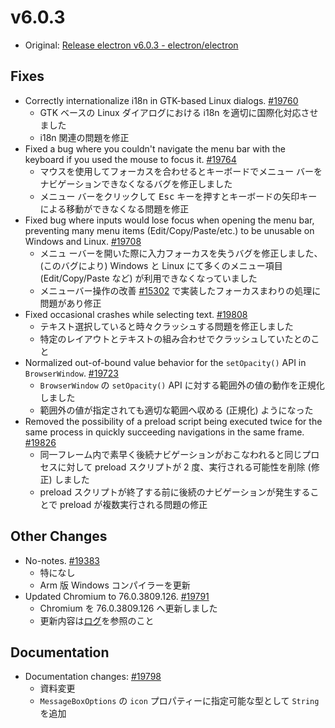 # v6.0.3

- Original: [Release electron v6.0.3 - electron/electron](https://github.com/electron/electron/releases/tag/v6.0.3)

## Fixes

- Correctly internationalize i18n in GTK-based Linux dialogs. [#19760](https://github.com/electron/electron/pull/19760)
  - GTK ベースの Linux ダイアログにおける i18n を適切に国際化対応させました
  - i18n 関連の問題を修正
- Fixed a bug where you couldn't navigate the menu bar with the keyboard if you used the mouse to focus it. [#19764](https://github.com/electron/electron/pull/19764)
  - マウスを使用してフォーカスを合わせるとキーボードでメニュー バーをナビゲーションできなくなるバグを修正しました
  - メニュー バーをクリックして <kbd>Esc</kbd> キーを押すとキーボードの矢印キーによる移動ができなくなる問題を修正
- Fixed bug where inputs would lose focus when opening the menu bar, preventing many menu items (Edit/Copy/Paste/etc.) to be unusable on Windows and Linux. [#19708](https://github.com/electron/electron/pull/19708)
  - メニュ ーバーを開いた際に入力フォーカスを失うバグを修正しました、(このバグにより) Windows と Linux にて多くのメニュー項目 (Edit/Copy/Paste など) が利用できなくなっていました
  - メニューバー操作の改善 [#15302](https://github.com/electron/electron/pull/15302) で実装したフォーカスまわりの処理に問題があり修正
- Fixed occasional crashes while selecting text. [#19808](https://github.com/electron/electron/pull/19808)
  - テキスト選択していると時々クラッシュする問題を修正しました
  - 特定のレイアウトとテキストの組み合わせでクラッシュしていたとのこと
- Normalized out-of-bound value behavior for the `setOpacity()` API in `BrowserWindow`. [#19723](https://github.com/electron/electron/pull/19723)
  - `BrowserWindow` の `setOpacity()` API に対する範囲外の値の動作を正規化しました
  - 範囲外の値が指定されても適切な範囲へ収める (正規化) ようになった
- Removed the possibility of a preload script being executed twice for the same process in quickly succeeding navigations in the same frame. [#19826](https://github.com/electron/electron/pull/19826)
  - 同一フレーム内で素早く後続ナビゲーションがおこなわれると同じプロセスに対して preload スクリプトが 2 度、実行される可能性を削除 (修正) しました
  - preload スクリプトが終了する前に後続のナビゲーションが発生することで preload が複数実行される問題の修正

## Other Changes

- No-notes. [#19383](https://github.com/electron/electron/pull/19383)
  - 特になし
  - Arm 版 Windows コンパイラーを更新
- Updated Chromium to 76.0.3809.126. [#19791](https://github.com/electron/electron/pull/19791)
  - Chromium を 76.0.3809.126 へ更新しました
  - 更新内容は[ログ](https://chromium.googlesource.com/chromium/src/+log/76.0.3809.120..76.0.3809.126?n=10000&pretty=fuller)を参照のこと

## Documentation

- Documentation changes: [#19798](https://github.com/electron/electron/pull/19798)
  - 資料変更
  - `MessageBoxOptions` の `icon` プロパティーに指定可能な型として `String` を追加

